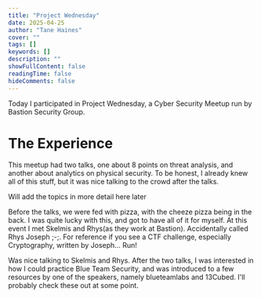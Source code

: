 ```yaml
---
title: "Project Wednesday"
date: 2025-04-25
author: "Tane Haines"
cover: ""
tags: []
keywords: []
description: ""
showFullContent: false
readingTime: false
hideComments: false
---
```


Today I participated in Project Wednesday, a Cyber Security Meetup run by Bastion Security Group.

<!--more-->

# The Experience

This meetup had two talks, one about 8 points on threat analysis, and another about analytics on physical security. To be honest, I already knew all of this stuff, but it was nice talking to the crowd after the talks.

Will add the topics in more detail here later

Before the talks, we were fed with pizza, with the cheeze pizza being in the back. I was quite lucky with this, and got to have all of it for myself. At this event I met Skelmis and Rhys(as they work at Bastion). Accidentally called Rhys Joseph ;-;. For reference if you see a CTF challenge, especially Cryptography, written by Joseph... Run!

Was nice talking to Skelmis and Rhys.
After the two talks, I was interested in how I could practice Blue Team Security, and was introduced to a few resources by one of the speakers, namely blueteamlabs and 13Cubed. I'll probably check these out at some point.
